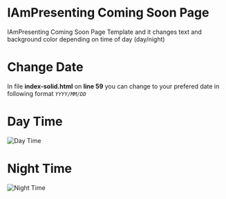 # IAmPresenting Coming Soon Page

IAmPresenting Coming Soon Page Template and it changes text and background color depending on time of day (day/night)

# Change Date

In file <b>index-solid.html</b> on <b>line 59</b> you can change to your prefered date in following format <code>_YYYY/MM/DD_</code>

# Day Time

![Day Time](https://github.com/mashaole/Website/blob/master/assets/day.png)

# Night Time

![Night Time](https://github.com/mashaole/Website/blob/master/assets/night.png)
